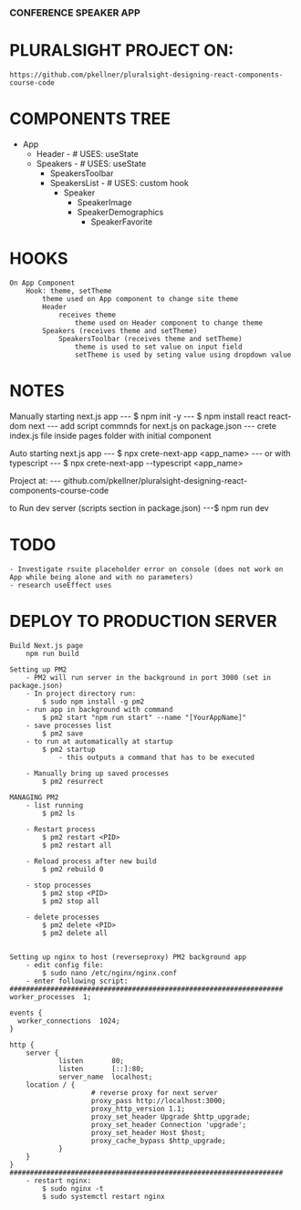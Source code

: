 ### CONFERENCE SPEAKER APP

# PLURALSIGHT PROJECT ON:

    https://github.com/pkellner/pluralsight-designing-react-components-course-code

# COMPONENTS TREE

- App
  - Header - # USES: useState
  - Speakers - # USES: useState
    - SpeakersToolbar
    - SpeakersList - # USES: custom hook
      - Speaker
        - SpeakerImage
        - SpeakerDemographics
          - SpeakerFavorite

# HOOKS

    On App Component
        Hook: theme, setTheme
            theme used on App component to change site theme
            Header
                receives theme
                    theme used on Header component to change theme
            Speakers (receives theme and setTheme)
                SpeakersToolbar (receives theme and setTheme)
                    theme is used to set value on input field
                    setTheme is used by seting value using dropdown value

# NOTES

Manually starting next.js app
--- $ npm init -y
--- $ npm install react react-dom next
--- add script commnds for next.js on package.json
--- crete index.js file inside pages folder with initial component

Auto starting next.js app
--- $ npx crete-next-app <app_name>
--- or with typescript
--- $ npx crete-next-app --typescript <app_name>

Project at:
--- github.com/pkellner/pluralsight-designing-react-components-course-code

to Run dev server (scripts section in package.json)
---$ npm run dev

# TODO

    - Investigate rsuite placeholder error on console (does not work on App while being alone and with no parameters)
    - research useEffect uses

# DEPLOY TO PRODUCTION SERVER

    Build Next.js page
    	npm run build

    Setting up PM2
    	- PM2 will run server in the background in port 3000 (set in package.json)
    	- In project directory run:
    		$ sudo npm install -g pm2
    	- run app in background with command
    		$ pm2 start "npm run start" --name "[YourAppName]"
    	- save processes list
    		$ pm2 save
    	- to run at automatically at startup
    		$ pm2 startup
    			- this outputs a command that has to be executed

    	- Manually bring up saved processes
    		$ pm2 resurrect

    MANAGING PM2
    	- list running
    		$ pm2 ls

    	- Restart process
    		$ pm2 restart <PID>
    		$ pm2 restart all

    	- Reload process after new build
    		$ pm2 rebuild 0

    	- stop processes
    		$ pm2 stop <PID>
    		$ pm2 stop all

    	- delete processes
    		$ pm2 delete <PID>
    		$ pm2 delete all


    Setting up nginx to host (reverseproxy) PM2 background app
    	- edit config file:
    		$ sudo nano /etc/nginx/nginx.conf
    	- enter following script:
    ###################################################################
    worker_processes  1;

    events {
      worker_connections  1024;
    }

    http {
    	server {
    			listen       80;
    			listen       [::]:80;
    			server_name  localhost;
    	location / {
    					# reverse proxy for next server
    					proxy_pass http://localhost:3000;
    					proxy_http_version 1.1;
    					proxy_set_header Upgrade $http_upgrade;
    					proxy_set_header Connection 'upgrade';
    					proxy_set_header Host $host;
    					proxy_cache_bypass $http_upgrade;
    			}
    	}
    }
    ###################################################################
    	- restart nginx:
    		$ sudo nginx -t
    		$ sudo systemctl restart nginx
